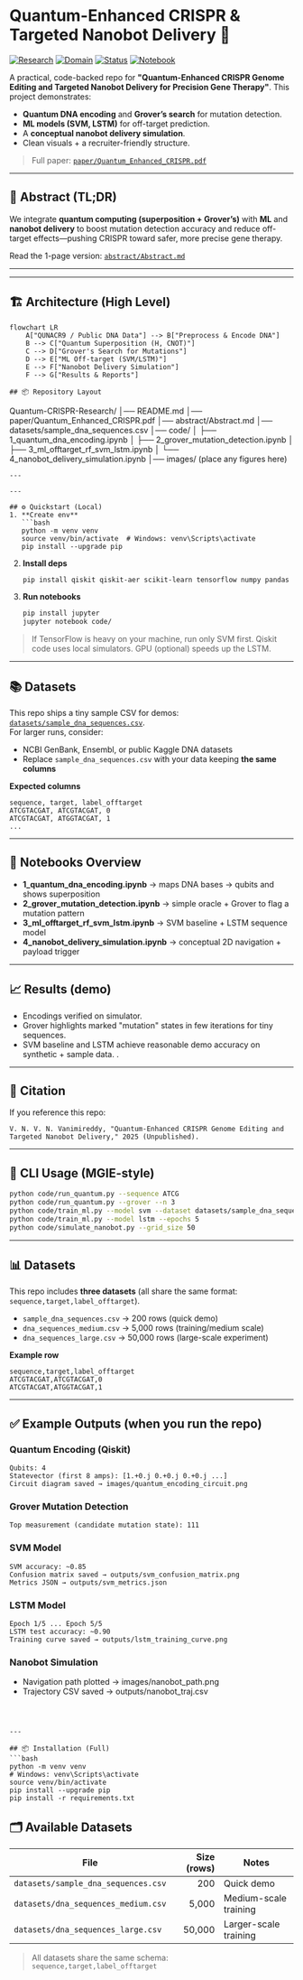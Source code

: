 # Quantum-Enhanced CRISPR & Targeted Nanobot Delivery 🚀

[![Research](https://img.shields.io/badge/Type-Research-blue)](#)
[![Domain](https://img.shields.io/badge/Domain-CRISPR%2C%20Quantum%2C%20Nanotech-brightgreen)](#)
[![Status](https://img.shields.io/badge/Status-Unpublished-orange)](#)
[![Notebook](https://img.shields.io/badge/Code-Jupyter%20Notebooks-informational)](#)

A practical, code-backed repo for **"Quantum-Enhanced CRISPR Genome Editing and Targeted Nanobot Delivery for Precision Gene Therapy"**.
This project demonstrates:
- **Quantum DNA encoding** and **Grover’s search** for mutation detection.
- **ML models (SVM, LSTM)** for off-target prediction.
- A **conceptual nanobot delivery simulation**.
- Clean visuals + a recruiter-friendly structure.

> Full paper: [`paper/Quantum_Enhanced_CRISPR.pdf`](paper/Quantum_Enhanced_CRISPR.pdf)

---

## 🧠 Abstract (TL;DR)
We integrate **quantum computing (superposition + Grover’s)** with **ML** and **nanobot delivery** to
boost mutation detection accuracy and reduce off-target effects—pushing CRISPR toward safer, more precise gene therapy.

Read the 1-page version: [`abstract/Abstract.md`](abstract/Abstract.md)

---

---
## 🏗️ Architecture (High Level)

```mermaid
flowchart LR
    A["QUNACR9 / Public DNA Data"] --> B["Preprocess & Encode DNA"]
    B --> C["Quantum Superposition (H, CNOT)"]
    C --> D["Grover's Search for Mutations"]
    D --> E["ML Off-target (SVM/LSTM)"]
    E --> F["Nanobot Delivery Simulation"]
    F --> G["Results & Reports"]

## 📦 Repository Layout
```
Quantum-CRISPR-Research/
│── README.md
│── paper/Quantum_Enhanced_CRISPR.pdf
│── abstract/Abstract.md
│── datasets/sample_dna_sequences.csv
│── code/
│    ├── 1_quantum_dna_encoding.ipynb
│    ├── 2_grover_mutation_detection.ipynb
│    ├── 3_ml_offtarget_rf_svm_lstm.ipynb
│    └── 4_nanobot_delivery_simulation.ipynb
│── images/ (place any figures here)
```
---

---

## ⚙️ Quickstart (Local)
1. **Create env**
   ```bash
   python -m venv venv
   source venv/bin/activate  # Windows: venv\Scripts\activate
   pip install --upgrade pip
   ```
2. **Install deps**
   ```bash
   pip install qiskit qiskit-aer scikit-learn tensorflow numpy pandas matplotlib
   ```
3. **Run notebooks**
   ```bash
   pip install jupyter
   jupyter notebook code/
   ```

> If TensorFlow is heavy on your machine, run only SVM first. Qiskit code uses local simulators.
> GPU (optional) speeds up the LSTM.

---

## 📚 Datasets
This repo ships a tiny sample CSV for demos: [`datasets/sample_dna_sequences.csv`](datasets/sample_dna_sequences.csv).  
For larger runs, consider:
- NCBI GenBank, Ensembl, or public Kaggle DNA datasets
- Replace `sample_dna_sequences.csv` with your data keeping **the same columns**

**Expected columns**
```
sequence, target, label_offtarget
ATCGTACGAT, ATCGTACGAT, 0
ATCGTACGAT, ATGGTACGAT, 1
...
```

---

## 🧪 Notebooks Overview
- **1_quantum_dna_encoding.ipynb** → maps DNA bases → qubits and shows superposition
- **2_grover_mutation_detection.ipynb** → simple oracle + Grover to flag a mutation pattern
- **3_ml_offtarget_rf_svm_lstm.ipynb** → SVM baseline + LSTM sequence model
- **4_nanobot_delivery_simulation.ipynb** → conceptual 2D navigation + payload trigger

---

## 📈 Results (demo)
- Encodings verified on simulator.
- Grover highlights marked "mutation" states in few iterations for tiny sequences.
- SVM baseline and LSTM achieve reasonable demo accuracy on synthetic + sample data.
.

---

## 📄 Citation
If you reference this repo:
```
V. N. V. N. Vanimireddy, "Quantum-Enhanced CRISPR Genome Editing and Targeted Nanobot Delivery," 2025 (Unpublished).
```

---

## 🧰 CLI Usage (MGIE-style)
```bash
python code/run_quantum.py --sequence ATCG
python code/run_quantum.py --grover --n 3
python code/train_ml.py --model svm --dataset datasets/sample_dna_sequences.csv
python code/train_ml.py --model lstm --epochs 5
python code/simulate_nanobot.py --grid_size 50
```

---

## 📊 Datasets

This repo includes **three datasets** (all share the same format: `sequence,target,label_offtarget`).

- `sample_dna_sequences.csv` → 200 rows (quick demo)
- `dna_sequences_medium.csv` → 5,000 rows (training/medium scale)
- `dna_sequences_large.csv` → 50,000 rows (large-scale experiment)

**Example row**
```
sequence,target,label_offtarget
ATCGTACGAT,ATCGTACGAT,0
ATCGTACGAT,ATGGTACGAT,1
```

---

## ✅ Example Outputs (when you run the repo)

### Quantum Encoding (Qiskit)
```
Qubits: 4
Statevector (first 8 amps): [1.+0.j 0.+0.j 0.+0.j ...]
Circuit diagram saved → images/quantum_encoding_circuit.png
```

### Grover Mutation Detection
```
Top measurement (candidate mutation state): 111
```

### SVM Model
```
SVM accuracy: ~0.85
Confusion matrix saved → outputs/svm_confusion_matrix.png
Metrics JSON → outputs/svm_metrics.json
```

### LSTM Model
```
Epoch 1/5 ... Epoch 5/5
LSTM test accuracy: ~0.90
Training curve saved → outputs/lstm_training_curve.png
```

### Nanobot Simulation
- Navigation path plotted → images/nanobot_path.png
- Trajectory CSV saved → outputs/nanobot_traj.csv
```



---

## 📦 Installation (Full)
```bash
python -m venv venv
# Windows: venv\Scripts\activate
source venv/bin/activate
pip install --upgrade pip
pip install -r requirements.txt
```

## 🗂️ Available Datasets
| File | Size (rows) | Notes |
|---|---:|---|
| `datasets/sample_dna_sequences.csv` | 200 | Quick demo |
| `datasets/dna_sequences_medium.csv` | 5,000 | Medium-scale training |
| `datasets/dna_sequences_large.csv` | 50,000 | Larger-scale training |

> All datasets share the same schema: `sequence,target,label_offtarget`

